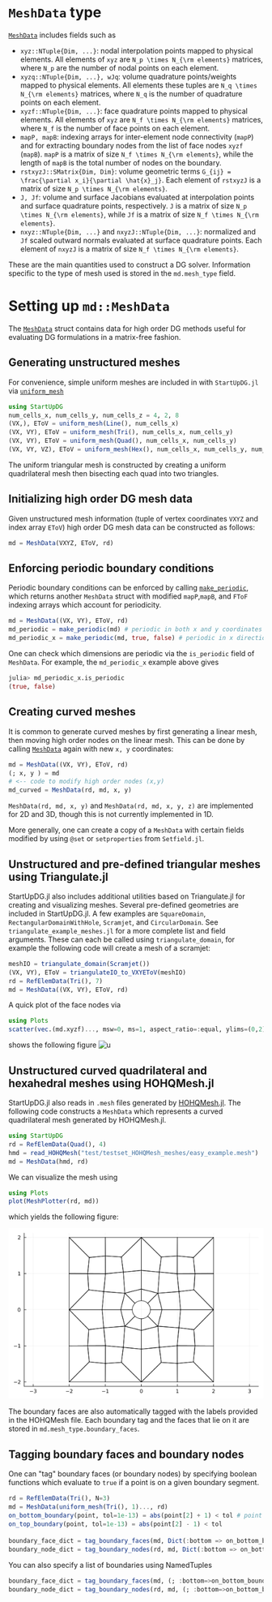 # `MeshData` type

[`MeshData`](@ref) includes fields such as
* `xyz::NTuple{Dim, ...}`: nodal interpolation points mapped to physical elements. All elements of `xyz` are ``N_p \times N_{\rm elements}`` matrices, where ``N_p`` are the number of nodal points on each element.
* `xyzq::NTuple{Dim, ...}, wJq`: volume quadrature points/weights mapped to physical elements. All elements these tuples are ``N_q \times N_{\rm elements}`` matrices, where ``N_q`` is the number of quadrature points on each element.
* `xyzf::NTuple{Dim, ...}`: face quadrature points mapped to physical elements. All elements of `xyz` are ``N_f \times N_{\rm elements}`` matrices, where ``N_f`` is the number of face points on each element.
* `mapP, mapB`: indexing arrays for inter-element node connectivity (`mapP`) and for extracting boundary nodes from the list of face nodes `xyzf` (`mapB`). `mapP` is a matrix of size ``N_f \times N_{\rm elements}``, while the length of `mapB` is the total number of nodes on the boundary.
* `rstxyzJ::SMatrix{Dim, Dim}`: volume geometric terms ``G_{ij} = \frac{\partial x_i}{\partial \hat{x}_j}``. Each element of `rstxyzJ` is a matrix of size ``N_p \times N_{\rm elements}``.
* `J, Jf`: volume and surface Jacobians evaluated at interpolation points and surface quadrature points, respectively. `J` is a matrix of size ``N_p \times N_{\rm elements}``, while `Jf` is a matrix of size ``N_f \times N_{\rm elements}``. 
* `nxyz::NTuple{Dim, ...}` and `nxyzJ::NTuple{Dim, ...}`: normalized and `Jf` scaled outward normals evaluated at surface quadrature points. Each element of `nxyzJ` is a matrix of size ``N_f \times N_{\rm elements}``. 

These are the main quantities used to construct a DG solver. Information specific to the type of mesh used is
stored in the `md.mesh_type` field. 

# Setting up `md::MeshData`

The [`MeshData`](@ref) struct contains data for high order DG methods useful for evaluating DG formulations in a matrix-free fashion.

## Generating unstructured meshes

For convenience, simple uniform meshes are included in with `StartUpDG.jl` via [`uniform_mesh`](@ref)
```julia
using StartUpDG
num_cells_x, num_cells_y, num_cells_z = 4, 2, 8
(VX,), EToV = uniform_mesh(Line(), num_cells_x)
(VX, VY), EToV = uniform_mesh(Tri(), num_cells_x, num_cells_y)
(VX, VY), EToV = uniform_mesh(Quad(), num_cells_x, num_cells_y)
(VX, VY, VZ), EToV = uniform_mesh(Hex(), num_cells_x, num_cells_y, num_cells_z)
```
The uniform triangular mesh is constructed by creating a uniform quadrilateral mesh then bisecting each quad into two triangles.

## Initializing high order DG mesh data

Given unstructured mesh information (tuple of vertex coordinates `VXYZ` and index array `EToV`) high order DG mesh data can be constructed as follows:
```julia
md = MeshData(VXYZ, EToV, rd)
```

## Enforcing periodic boundary conditions

Periodic boundary conditions can be enforced by calling [`make_periodic`](@ref), which returns another `MeshData` struct with modified `mapP`,`mapB`, and `FToF` indexing arrays which account for periodicity.
```julia
md = MeshData((VX, VY), EToV, rd)
md_periodic = make_periodic(md) # periodic in both x and y coordinates
md_periodic_x = make_periodic(md, true, false) # periodic in x direction, but not y
```
One can check which dimensions are periodic via the `is_periodic` field of `MeshData`. For example, the `md_periodic_x` example above gives
```julia
julia> md_periodic_x.is_periodic
(true, false)
```

## Creating curved meshes

It is common to generate curved meshes by first generating a linear mesh, then moving high order nodes on the linear mesh. This can be done by calling [`MeshData`](@ref) again with new `x, y` coordinates:
```julia
md = MeshData((VX, VY), EToV, rd)
(; x, y ) = md
# <-- code to modify high order nodes (x,y)
md_curved = MeshData(rd, md, x, y)
```
`MeshData(rd, md, x, y)` and `MeshData(rd, md, x, y, z)` are implemented for 2D and 3D, though this is not currently implemented in 1D.

More generally, one can create a copy of a `MeshData` with certain fields modified by using `@set` or `setproperties` from `Setfield.jl`.

## Unstructured and pre-defined triangular meshes using Triangulate.jl

StartUpDG.jl also includes additional utilities based on Triangulate.jl for creating and visualizing meshes. Several pre-defined geometries are included in StartUpDG.jl. A few examples are `SquareDomain`, `RectangularDomainWithHole`, `Scramjet`, and `CircularDomain`. See `triangulate_example_meshes.jl` for a more complete list and field arguments. These can each be called using `triangulate_domain`, for example the following code will create a mesh of a scramjet:
```julia
meshIO = triangulate_domain(Scramjet())
(VX, VY), EToV = triangulateIO_to_VXYEToV(meshIO)
rd = RefElemData(Tri(), 7)
md = MeshData((VX, VY), EToV, rd)
```
A quick plot of the face nodes via 
```julia
using Plots
scatter(vec.(md.xyzf)..., msw=0, ms=1, aspect_ratio=:equal, ylims=(0,2), leg=false)
```
shows the following figure
![u](assets/scramjet.png)

## Unstructured curved quadrilateral and hexahedral meshes using HOHQMesh.jl

StartUpDG.jl also reads in `.mesh` files generated by [HOHQMesh.jl](https://github.com/trixi-framework/HOHQMesh.jl). The following code constructs a `MeshData` which represents a curved quadrilateral mesh generated by HOHQMesh.jl. 
```julia
using StartUpDG
rd = RefElemData(Quad(), 4)
hmd = read_HOHQMesh("test/testset_HOHQMesh_meshes/easy_example.mesh")
md = MeshData(hmd, rd)
```
We can visualize the mesh using 
```julia
using Plots
plot(MeshPlotter(rd, md))
``` 
which yields the following figure:

![u](assets/hohqmesh.png)

The boundary faces are also automatically tagged with the labels provided in the HOHQMesh file. Each boundary tag and the faces that lie on it are stored in `md.mesh_type.boundary_faces`. 

## Tagging boundary faces and boundary nodes

One can "tag" boundary faces (or boundary nodes) by specifying boolean functions which evaluate to `true` if a point is on a given boundary segment. 
```julia
rd = RefElemData(Tri(), N=3)
md = MeshData(uniform_mesh(Tri(), 1)..., rd)
on_bottom_boundary(point, tol=1e-13) = abs(point[2] + 1) < tol # point = (x,y)
on_top_boundary(point, tol=1e-13) = abs(point[2] - 1) < tol    

boundary_face_dict = tag_boundary_faces(md, Dict(:bottom => on_bottom_boundary, :top => on_top_boundary))
boundary_node_dict = tag_boundary_nodes(rd, md, Dict(:bottom => on_bottom_boundary, :top => on_top_boundary))
```

You can also specify a list of boundaries using NamedTuples 
```julia
boundary_face_dict = tag_boundary_faces(md, (; :bottom=>on_bottom_boundary,:top=>on_top_boundary))
boundary_node_dict = tag_boundary_nodes(rd, md, (; :bottom=>on_bottom_boundary,:top=>on_top_boundary))
```

